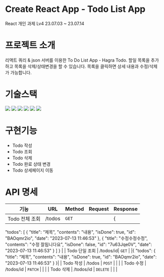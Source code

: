 # Create React App - Todo List App
React 개인 과제 Lv4 23.07.03 ~ 23.07.14

# 프로젝트 소개
리액트 쿼리 & json 서버를 이용한 To Do List App - Hagra Todo.
할일 목록을 추가하고 목록을 삭제/상태변경을 할 수 있습니다.
목록을 클릭하면 상세 내용과 수정/삭제가 가능합니다.

# 기술스택
<img src="https://img.shields.io/badge/html5-E34F26?style=for-the-badge&logo=html5&logoColor=white"> <img src="https://img.shields.io/badge/css-1572B6?style=for-the-badge&logo=css3&logoColor=white"> <img src="https://img.shields.io/badge/javascript-F7DF1E?style=for-the-badge&logo=javascript&logoColor=black"> <img src="https://img.shields.io/badge/react-61DAFB?style=for-the-badge&logo=react&logoColor=black"> <img src="https://img.shields.io/badge/github-181717?style=for-the-badge&logo=github&logoColor=white"> <img src="https://img.shields.io/badge/git-F05032?style=for-the-badge&logo=git&logoColor=white">

# 구현기능
  - Todo 작성
  - Todo 조회
  - Todo 삭제
  - Todo 완료 상태 변경
  - Todo 상세페이지 이동
    
# API 명세

| 기능   | URL         | Method | Request                                      | Response                                             |
| ------ | ------------ | -------- | ------------------------------------------- | -------------------------------------------------- |
| Todo 전체 조회 | /todos | `GET`   |     | {
"todos": [
{
"title": “제목",
"contents": "내용",
"isDone": true,
"id": "BAOqmr2io",
"date": "2023-07-13 11:46:53"
},
{
"title": "수정수정수정",
"contents": "수정 잘됩니다요",
"isDone": false,
"id": "7u63Jqe0V",
"date": "2023-07-13 11:46:53"
}
]
} |
| Todo 단일 조회 | /todos/id| `GET`   |   |{
"todos": 
{
"title": “제목",
"contents": "내용",
"isDone": true,
"id": "BAOqmr2io",
"date": "2023-07-13 11:46:53"
}
}|
| Todo 작성 | /todos | `POST`     |        |             |
| Todo 수정 | /todos/id    | `PATCH`    |     |      |
| Todo 삭제 | /todos/id    | `DELETE`    |   |     |
